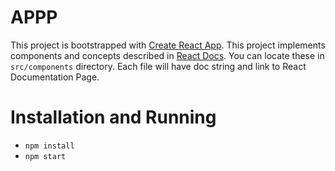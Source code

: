 # APPP

This project is bootstrapped with [Create React App](https://github.com/facebookincubator/create-react-app). This project implements components and concepts described in [React Docs](https://facebook.github.io/react/docs/). You can locate these in `src/components` directory. Each file will have doc string and link to React
Documentation Page.

# Installation and Running

- `npm install`
- `npm start`
